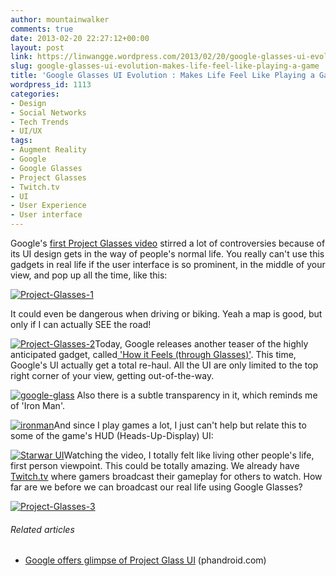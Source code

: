 ```yaml
---
author: mountainwalker
comments: true
date: 2013-02-20 22:27:12+00:00
layout: post
link: https://linwangge.wordpress.com/2013/02/20/google-glasses-ui-evolution-makes-life-feel-like-playing-a-game/
slug: google-glasses-ui-evolution-makes-life-feel-like-playing-a-game
title: 'Google Glasses UI Evolution : Makes Life Feel Like Playing a Game'
wordpress_id: 1113
categories:
- Design
- Social Networks
- Tech Trends
- UI/UX
tags:
- Augment Reality
- Google
- Google Glasses
- Project Glasses
- Twitch.tv
- UI
- User Experience
- User interface
---
```


Google's [first Project Glasses video](http://www.youtube.com/watch?v=9c6W4CCU9M4) stirred a lot of controversies because of its UI design gets in the way of people's normal life. You really can't use this gadgets in real life if the user interface is so prominent, in the middle of your view, and pop up all the time, like this:


[![Project-Glasses-1](http://linwangge.files.wordpress.com/2013/02/project-glasses-1.png?w=560)](http://linwangge.files.wordpress.com/2013/02/project-glasses-1.png)


It could even be dangerous when driving or biking. Yeah a map is good, but only if I can actually SEE the road!


[![Project-Glasses-2](http://linwangge.files.wordpress.com/2013/02/project-glasses-2.png?w=560)](http://linwangge.files.wordpress.com/2013/02/project-glasses-2.png)Today, Google releases another teaser of the highly anticipated gadget, called[ 'How it Feels (through Glasses)'](http://www.youtube.com/watch?feature=player_embedded&v=v1uyQZNg2vE#!). This time, Google's UI actually get a total re-haul. All the UI are only limited to the top right corner of your view, getting out-of-the-way.




[![google-glass](http://linwangge.files.wordpress.com/2013/02/google-glass.png?w=560)](http://linwangge.files.wordpress.com/2013/02/google-glass.png) Also there is a subtle transparency in it, which reminds me of 'Iron Man'.




[![ironman](http://linwangge.files.wordpress.com/2013/02/ironman1.png)](http://linwangge.files.wordpress.com/2013/02/ironman1.png)And since I play games a lot, I just can't help but relate this to some of the game's HUD (Heads-Up-Display) UI:




[![Starwar UI](http://linwangge.files.wordpress.com/2013/02/starwar-ui.jpg?w=560)](http://linwangge.files.wordpress.com/2013/02/starwar-ui.jpg)Watching the video, I totally felt like living other people's life, first person viewpoint. This could be totally amazing. We already have [Twitch.tv](http://www.twitch.tv/) where gamers broadcast their gameplay for others to watch. How far are we before we can broadcast our real life using Google Glasses?




[![Project-Glasses-3](http://linwangge.files.wordpress.com/2013/02/project-glasses-3.png?w=560)](http://linwangge.files.wordpress.com/2013/02/project-glasses-3.png)





###### Related articles





	
  * [Google offers glimpse of Project Glass UI](http://phandroid.com/2013/02/20/project-glass-ui/) (phandroid.com)


